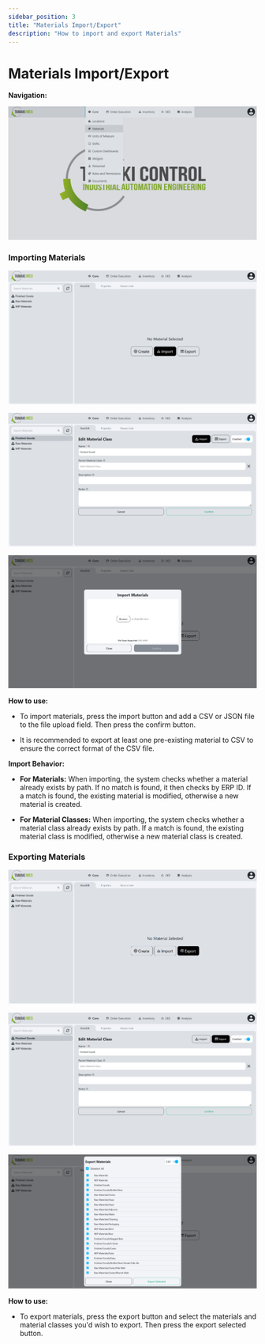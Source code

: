 ```yaml
---
sidebar_position: 3
title: "Materials Import/Export"
description: "How to import and export Materials"
---
```


# Materials Import/Export

**Navigation:**

![Navigation menu showing the Materials selection in the core module](./images/materials-navigation.png)

### Importing Materials

![Materials Page with the import button highlighted on the default page](./images/import-materials-button-1.png)

![Materials Page with the import button highlighted when editing a material](./images/import-materials-button-2.png)

![Materials Page with an import menu popup](./images/import-materials-popup.png)

**How to use:**

- To import materials, press the import button and add a CSV or JSON file to the file upload field. Then press the confirm button.

- It is recommended to export at least one pre-existing material to CSV to ensure the correct format of the CSV file.

**Import Behavior:**

- **For Materials:** When importing, the system checks whether a material already exists by path. If no match is found, it then checks by ERP ID. If a match is found, the existing material is modified, otherwise a new material is created.

- **For Material Classes:** When importing, the system checks whether a material class already exists by path. If a match is found, the existing material class is modified, otherwise a new material class is created.

### Exporting Materials

![Materials Page with the export button highlighted on the default page](./images/export-materials-button-1.png)

![Materials Page with the export button highlighted when editing a material](./images/export-materials-button-2.png)

![Materials Page with an export menu popup](./images/export-materials-popup.png)

**How to use:**

- To export materials, press the export button and select the materials and material classes you'd wish to export. Then press the export selected button.